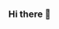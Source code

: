 ### Hi there 👋

<!--
**SyarifRH/SyarifRH** is a ✨ _special_ ✨ repository because its `README.md` (this file) appears on your GitHub profile.

Here are some ideas to get you started:

- 🔭 I’m currently working on ...sa
- 🌱 I’m currently learning ...as
- 👯 I’m looking to collaborate on ...as
- 🤔 I’m looking for help with ...as
- 💬 Ask me about ...as
- 📫 How to reach me: ...as
- 😄 Pronouns: ...as
- ⚡ Fun fact: ...as
-->
